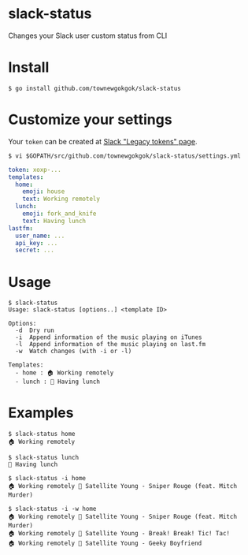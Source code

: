 # slack-status

Changes your Slack user custom status from CLI

# Install

```
$ go install github.com/townewgokgok/slack-status
```

# Customize your settings

Your `token` can be created at [Slack "Legacy tokens" page](https://api.slack.com/custom-integrations/legacy-tokens).

```
$ vi $GOPATH/src/github.com/townewgokgok/slack-status/settings.yml
```

```yaml
token: xoxp-...
templates:
  home:
    emoji: house
    text: Working remotely
  lunch:
    emoji: fork_and_knife
    text: Having lunch
lastfm:
  user_name: ...
  api_key: ...
  secret: ...
```

# Usage

```
$ slack-status
Usage: slack-status [options..] <template ID>

Options:
  -d  Dry run
  -i  Append information of the music playing on iTunes
  -l  Append information of the music playing on last.fm
  -w  Watch changes (with -i or -l)

Templates:
  - home : 🏠 Working remotely
  - lunch : 🍴 Having lunch
```

# Examples

```
$ slack-status home
🏠 Working remotely
```

```
$ slack-status lunch
🍴 Having lunch
```

```
$ slack-status -i home
🏠 Working remotely 🎵 Satellite Young - Sniper Rouge (feat. Mitch Murder)
```

```
$ slack-status -i -w home
🏠 Working remotely 🎵 Satellite Young - Sniper Rouge (feat. Mitch Murder)
🏠 Working remotely 🎵 Satellite Young - Break! Break! Tic! Tac!
🏠 Working remotely 🎵 Satellite Young - Geeky Boyfriend
```
